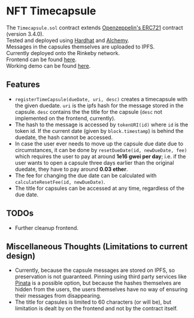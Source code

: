 # NFT Timecapsule

The ```Timecapsule.sol``` contract extends <a href="https://github.com/OpenZeppelin/openzeppelin-contracts/tree/master/contracts/token/ERC721">Openzeppelin's ERC721</a> contract (version 3.4.0). <br>
Tested and deployed using <a href="https://hardhat.org/">Hardhat</a> and <a href="https://alchemyapi.io">Alchemy</a>. <br>
Messages in the capsules themselves are uploaded to IPFS. <br>
Currently deployed onto the Rinkeby network. <br>
Frontend can be found <a href="https://github.com/slothmanxyz/nft-timecapsule-demo">here</a>. <br>
Working demo can be found <a href="https://slothmanxyz.github.io/nft-timecapsule-demo">here</a>.

## Features

- ```registerTimeCapsule(dueDate, uri, desc)``` creates a timecapsule with the given duedate. ```uri``` is the ipfs hash for the message stored in the capsule. ```desc``` contains the the title for the capsule (```desc``` not implemented on the frontend, currently).
- The hash to the message is accessed by ```tokenURI(id)``` where ```id``` is the token id. If the current date (given by ```block.timestamp```) is behind the duedate, the hash cannot be accessed.
- In case the user ever needs to move up the capsule due date due to circumstances, it can be done by ```resetDueDate(id, newDueDate, fee)``` which requires the user to pay at around **1e16 gwei per day**; i.e. if the user wants to open a capsule three days earlier than the original duedate, they have to pay around **0.03 ether**.
- The fee for changing the due date can be calculated with ```calculateResetFee(id, newDueDate)```.
- The title for capsules can be accessed at any time, regardless of the due date.

## TODOs

- Further cleanup frontend.

## Miscellaneous Thoughts (Limitations to current design)

* Currently, because the capsule messages are stored on IPFS, so preservation is not guaranteed. Pinning using third party services like <a href="https://pinata.cloud">Pinata</a> is a possible option, but because the hashes themselves are hidden from the users, the users themselves have no way of ensuring their messages from disappearing.
* The title for capsules is limited to 60 characters (or will be), but limitation is dealt by on the frontend and not by the contract itself.
